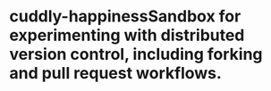 # cuddly-happinessSandbox for experimenting with distributed version control, including forking and pull request workflows.
